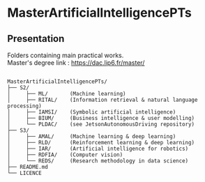 # MasterArtificialIntelligencePTs

## Presentation

Folders containing main practical works.<br>
Master's degree link : https://dac.lip6.fr/master/

<pre><code>
MasterArtificialIntelligencePTs/
├── S2/
│     ├── ML/       (Machine learning)
│     ├── RITAL/    (Information retrieval & natural language processing) 
│     ├── IAMSI/    (Symbolic artificial intelligence)  
│     ├── BIUM/     (Business intelligence & user modelling)
│     └── PLDAC/    (see JetsonAutonomousDriving repository)
├── S3/
│     ├── AMAL/     (Machine learning & deep learning)
│     ├── RLD/      (Reinforcement learning & deep learning) 
│     ├── IAR/      (Artificial intelligence for robotics)  
│     ├── RDFIA/    (Computer vision)
│     └── REDS/     (Research methodology in data science)
├── README.md		          
└── LICENCE  
</pre></code>
